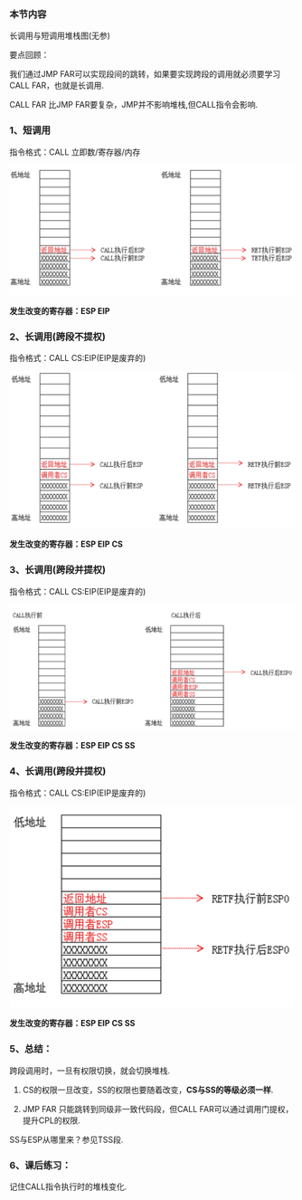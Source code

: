 ### 本节内容

长调用与短调用堆栈图(无参)



要点回顾：

我们通过JMP FAR可以实现段间的跳转，如果要实现跨段的调用就必须要学习CALL FAR，也就是长调用.

CALL FAR 比JMP FAR要复杂，JMP并不影响堆栈,但CALL指令会影响.



### 1、短调用

指令格式：CALL  立即数/寄存器/内存

![](../images/01/微信截图_20240207154441.png)

**发生改变的寄存器：ESP EIP**



### 2、长调用(跨段不提权)

指令格式：CALL  CS:EIP(EIP是废弃的)

![](../images/01/微信截图_20240207154556.png)

**发生改变的寄存器：ESP EIP  CS**



### 3、长调用(跨段并提权)

指令格式：CALL  CS:EIP(EIP是废弃的)

![](../images/01/微信截图_20240207155411.png)

**发生改变的寄存器：ESP EIP  CS SS**



### 4、长调用(跨段并提权)

指令格式：CALL  CS:EIP(EIP是废弃的)

![](../images/01/微信截图_20240207160337.png)

**发生改变的寄存器：ESP EIP  CS SS**



### 5、总结：

跨段调用时，一旦有权限切换，就会切换堆栈.

1. CS的权限一旦改变，SS的权限也要随着改变，**CS与SS的等级必须一样**.

2. JMP FAR 只能跳转到同级非一致代码段，但CALL FAR可以通过调用门提权，提升CPL的权限.

  

SS与ESP从哪里来？参见TSS段.





### 6、课后练习：

记住CALL指令执行时的堆栈变化.
